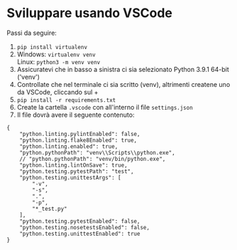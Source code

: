 # Sviluppare usando VSCode

Passi da seguire:
1. `pip install virtualenv`
2. Windows: `virtualenv venv`  
   Linux: `python3 -m venv venv`
3. Assicuratevi che in basso a sinistra ci sia selezionato Python 3.9.1 64-bit ('venv')
4. Controllate che nel terminale ci sia scritto (venv), altrimenti createne uno da VSCode, cliccando sul +
4. `pip install -r requirements.txt`
5. Create la cartella `.vscode` con all'interno il file `settings.json`
6. Il file dovrà avere il seguente contenuto:
```
{
    "python.linting.pylintEnabled": false,
    "python.linting.flake8Enabled": true,
    "python.linting.enabled": true,
    "python.pythonPath": "venv\\Scripts\\python.exe",
    // "python.pythonPath": "venv/bin/python.exe",
    "python.linting.lintOnSave": true,
    "python.testing.pytestPath": "test",
    "python.testing.unittestArgs": [
        "-v",
        "-s",
        ".",
        "-p",
        "*_test.py"
    ],
    "python.testing.pytestEnabled": false,
    "python.testing.nosetestsEnabled": false,
    "python.testing.unittestEnabled": true
}
```